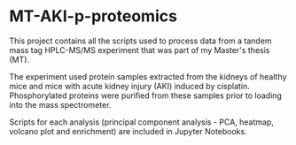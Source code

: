 # MT-AKI-p-proteomics
This project contains all the scripts used to process data from a tandem mass tag HPLC-MS/MS experiment that was part of my Master's thesis (MT).

The experiment used protein samples extracted from the kidneys of healthy mice and mice with acute kidney injury (AKI) induced by cisplatin. Phosphorylated proteins were purified from these samples prior to loading into the mass spectrometer.

Scripts for each analysis (principal component analysis - PCA, heatmap, volcano plot and enrichment) are included in Jupyter Notebooks.
